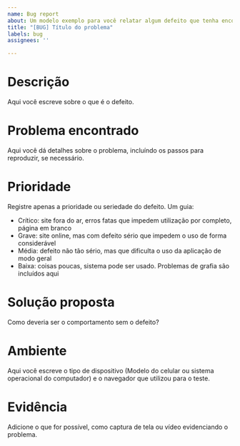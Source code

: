 ```yaml
---
name: Bug report
about: Um modelo exemplo para você relatar algum defeito que tenha encontrado no site.
title: "[BUG] Título do problema"
labels: bug
assignees: ''

---
```

# Descrição
Aqui você escreve sobre o que é o defeito.

# Problema encontrado
Aqui você dá detalhes sobre o problema, incluíndo os passos para reproduzir, se necessário.

# Prioridade
Registre apenas a prioridade ou seriedade do defeito. Um guia:
- Crítico: site fora do ar, erros fatas que impedem utilização por completo, página em branco
- Grave: site online, mas com defeito sério que impedem o uso de forma considerável
- Média: defeito não tão sério, mas que dificulta o uso da aplicação de modo geral 
- Baixa: coisas poucas, sistema pode ser usado. Problemas de grafia são incluídos aqui

# Solução proposta
Como deveria ser o comportamento sem o defeito?

# Ambiente
Aqui você escreve o tipo de dispositivo (Modelo do celular ou sistema operacional do computador) e o navegador que utilizou para o teste.

# Evidência
Adicione o que for possível, como captura de tela ou vídeo evidenciando o problema.